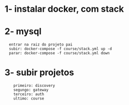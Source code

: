 # 1- instalar docker, com stack

# 2- mysql
      entrar na raiz do projeto pai
      subir: docker-compose -f course/stack.yml up -d
      parar: docker-compose -f course/stack.yml down
      
# 3- subir projetos
        primeiro: discovery
        segungo: gateway
        terceiro: auth
        ultimo: course
